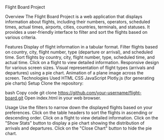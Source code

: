 Flight Board Project

Overview
The Flight Board Project is a web application that displays information about flights, including their numbers, operators, scheduled times, actual times, airports, cities, countries, terminals, and statuses. It provides a user-friendly interface to filter and sort the flights based on various criteria.

Features
Display of flight information in a tabular format.
Filter flights based on country, city, flight number, type (departure or arrival), and scheduled time.
Sort flights by country, city, flight number, type, scheduled time, and actual time.
Click on a flight to view detailed information.
Responsive design for various screen sizes.
Visual representation of flight types (arrivals and departures) using a pie chart.
Animation of a plane image across the screen.
Technologies Used
HTML
CSS
JavaScript
Plotly.js (for generating pie charts)
Setup
Clone the repository:

bash
Copy code
git clone https://github.com/your-username/flight-board.git
Open index.html in your web browser.

Usage
Use the filters to narrow down the displayed flights based on your preferences.
Click on the table headers to sort the flights in ascending or descending order.
Click on a flight to view detailed information.
Click on the "Show Stats" button to display a pie chart showing the distribution of arrivals and departures.
Click on the "Close Chart" button to hide the pie chart.
